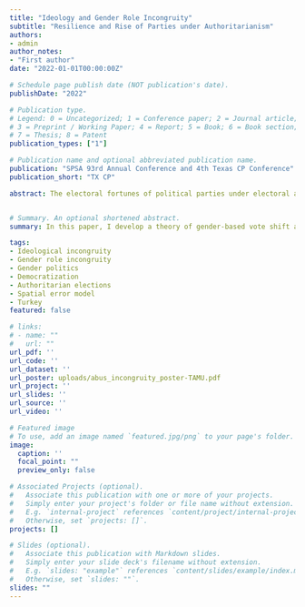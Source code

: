 ```yaml
---
title: "Ideology and Gender Role Incongruity"
subtitle: "Resilience and Rise of Parties under Authoritarianism"
authors:
- admin
author_notes:
- "First author"
date: "2022-01-01T00:00:00Z"

# Schedule page publish date (NOT publication's date).
publishDate: "2022"

# Publication type.
# Legend: 0 = Uncategorized; 1 = Conference paper; 2 = Journal article;
# 3 = Preprint / Working Paper; 4 = Report; 5 = Book; 6 = Book section;
# 7 = Thesis; 8 = Patent
publication_types: ["1"]

# Publication name and optional abbreviated publication name.
publication: "SPSA 93rd Annual Conference and 4th Texas CP Conference"
publication_short: "TX CP"

abstract: The electoral fortunes of political parties under electoral authoritarian regimes are linked to prospects of democratization in these countries. Supporters of the government may become disenchanted with autocratization itself or economic conditions. Under these contexts, we do not expect wild vote swings and shifts in support generally follow a pattern of ideological congruity. However, when gender politics is salient, voters who are looking to shift their support are forced to confront a gender role incongruity clash and may instead continue to vote for their old party. I theorize that cultural attitudes towards women at the district level is the primary mechanism shaping the vote movement away from the government. I apply this extended theory of ideological and gender role incongruity to one of the worst cases of autocratization in the world, Turkey, utilizing district level electoral data. Taking into account the spatial dependence of the factors that affect voting behavior, I empirically demonstrate that for two ideologically incongruent parties such as left-wing and minority HDP and right-wing IYI, the salience of gender politics through the ranking of female candidates on the closed-lists and presence of national female leadership affected their vote share in line with my theoretical expectations in the 2018 general election. A normative implication of the paper is that gender can be used by democratic opposition in a directed way to cope with backsliding.


# Summary. An optional shortened abstract.
summary: In this paper, I develop a theory of gender-based vote shift and test it in one of the worst cases of autocratization in the world. 

tags:
- Ideological incongruity
- Gender role incongruity
- Gender politics
- Democratization
- Authoritarian elections
- Spatial error model
- Turkey
featured: false

# links:
# - name: ""
#   url: ""
url_pdf: ''
url_code: ''
url_dataset: ''
url_poster: uploads/abus_incongruity_poster-TAMU.pdf
url_project: ''
url_slides: ''
url_source: ''
url_video: ''

# Featured image
# To use, add an image named `featured.jpg/png` to your page's folder. 
image:
  caption: ''
  focal_point: ""
  preview_only: false

# Associated Projects (optional).
#   Associate this publication with one or more of your projects.
#   Simply enter your project's folder or file name without extension.
#   E.g. `internal-project` references `content/project/internal-project/index.md`.
#   Otherwise, set `projects: []`.
projects: []

# Slides (optional).
#   Associate this publication with Markdown slides.
#   Simply enter your slide deck's filename without extension.
#   E.g. `slides: "example"` references `content/slides/example/index.md`.
#   Otherwise, set `slides: ""`.
slides: ""
---
```

